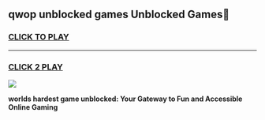 
## qwop unblocked games Unblocked Games👋
<h3>
<a href="https://premium.freeplayer.one?title=qwop_unblocked_games&ref=16F">CLICK TO PLAY</a></h3>
<hr>

<h3>
<a href="https://premium.freeplayer.one?title=qwop_unblocked_games&ref=16F">CLICK 2 PLAY</a>
  
</h3>

<a href="https://premium.freeplayer.one?title=qwop_unblocked_games&ref=16F/"><img src="https://clearcache.store/games.png"></a>


**worlds hardest game unblocked: Your Gateway to Fun and Accessible Online Gaming**
